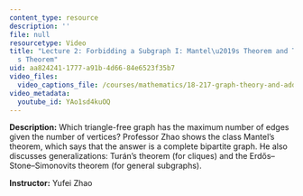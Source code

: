 ```yaml
---
content_type: resource
description: ''
file: null
resourcetype: Video
title: "Lecture 2: Forbidding a Subgraph I: Mantel\u2019s Theorem and Tur\xE1n\u2019\
  s Theorem"
uid: aa824241-1777-a91b-4d66-84e6523f35b7
video_files:
  video_captions_file: /courses/mathematics/18-217-graph-theory-and-additive-combinatorics-fall-2019/video-lectures/lecture-2-forbidding-a-subgraph-i-mantel2019s-theorem-and-turan2019s-theorem/YAo1sd4kuOQ.vtt
video_metadata:
  youtube_id: YAo1sd4kuOQ
---
```


**Description:** Which triangle-free graph has the maximum number of edges given the number of vertices? Professor Zhao shows the class Mantel’s theorem, which says that the answer is a complete bipartite graph. He also discusses generalizations: Turán’s theorem (for cliques) and the Erdős–Stone–Simonovits theorem (for general subgraphs).

**Instructor:** Yufei Zhao
